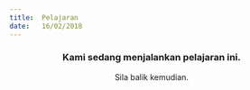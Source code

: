 ```yaml
---
title:  Pelajaran
date:   16/02/2018
---
```


### <center>Kami sedang menjalankan pelajaran ini.</center>
<center>Sila balik kemudian.</center>